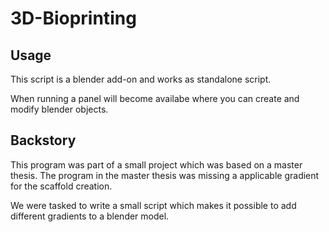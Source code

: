 # 3D-Bioprinting

## Usage

This script is a blender add-on and works as standalone script.

When running a panel will become availabe where you can create and modify blender objects.


## Backstory

This program was part of a small project which was based on a master thesis.
The program in the master thesis was missing a applicable gradient for the scaffold creation.

We were tasked to write a small script which makes it possible to add different gradients to a blender model.
